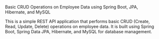 Basic CRUD Operations on Employee Data using Spring Boot, JPA, Hibernate, and MySQL

This is a simple REST API application that performs basic CRUD (Create, Read, Update, Delete) operations on employee data. It is built using Spring Boot, Spring Data JPA, Hibernate, and MySQL for database management.

